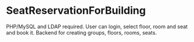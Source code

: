 # SeatReservationForBuilding
PHP/MySQL and LDAP required. User can login, select floor, room and seat and book it. Backend for creating groups, floors, rooms, seats.
